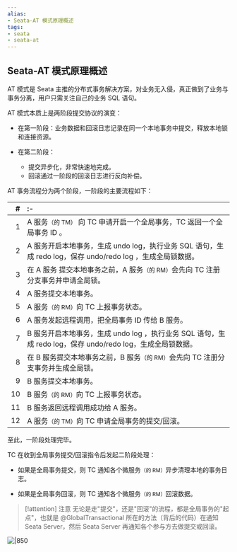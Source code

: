 ```yaml
---
alias: 
- Seata-AT 模式原理概述
tags: 
- seata
- seata-at
---
```


## Seata-AT 模式原理概述

AT 模式是 Seata 主推的分布式事务解决方案，对业务无入侵，真正做到了业务与事务分离，用户只需关注自己的业务 SQL 语句。

AT 模式本质上是两阶段提交协议的演变：

- 在第一阶段：业务数据和回滚日志记录在同一个本地事务中提交，释放本地锁和连接资源。

- 在第二阶段：

  - 提交异步化，非常快速地完成。
  - 回滚通过一阶段的回滚日志进行反向补偿。

AT 事务流程分为两个阶段，一阶段的主要流程如下：

| \# | :- |
| -:| :- |
| 1 | A 服务<small>（的 TM）</small> 向 TC 申请开启一个全局事务，TC 返回一个全局事务 ID 。|
| 2 | A 服务开启本地事务，生成 undo log，执行业务 SQL 语句，生成 redo log，保存 undo/redo log ，生成全局锁数据。|
| 3 | 在 A 服务 提交本地事务之前，A 服务<small>（的 RM）</small>会先向 TC 注册分支事务并申请全局锁。|
| 4 | A 服务提交本地事务。|
| 5 | A 服务<small>（的 RM）</small>向 TC 上报事务状态。|
| 6 | A 服务发起远程调用，把全局事务 ID 传给 B 服务。|
| 7 | B 服务开启本地事务，生成 undo log ，执行业务 SQL 语句，生成 redo log，保存 undo/redo log，生成全局锁数据。|
| 8 | 在 B 服务提交本地事务之前，B 服务<small>（的 RM）</small>会先向 TC 注册分支事务并生成全局锁。|
| 9 | B 服务提交本地事务。|
|10 | B 服务<small>（的 RM）</small>向 TC 上报事务状态。
|11 | B 服务返回远程调用成功给 A 服务。
|12 | A 服务<small>（的 TM）</small>向 TC 申请全局事务的提交/回滚。

至此，一阶段处理完毕。

TC 在收到全局事务提交/回滚指令后发起二阶段处理：

- 如果是全局事务提交，则 TC 通知各个微服务<small>（的 RM）</small>异步清理本地的事务日志。

- 如果是全局事务回滚，则 TC 通知各个微服务<small>（的 RM）</small>回滚数据。

> [!attention] 注意
> 无论是走"提交"，还是"回滚"的流程，都是全局事务的"起点"，也就是 @GlobalTransactional 所在的方法（背后的代码）在通知 Seata Server，然后 Seata Server 再通知各个参与方去做提交或回滚。

![|850](https://woniumd.oss-cn-hangzhou.aliyuncs.com/java/hemiao/20220728223029.png)
